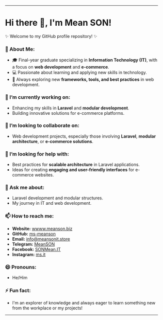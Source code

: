 
---

# Hi there 👋, I'm Mean SON!

✨ Welcome to my GitHub profile repository! ✨

### 🌟 About Me:
- 🎓 Final-year graduate specializing in **Information Technology (IT)**, with a focus on **web development** and **e-commerce**.  
- 💻 Passionate about learning and applying new skills in technology.  
- 🌱 Always exploring new **frameworks, tools, and best practices** in web development.

### 🔭 I’m currently working on:
- Enhancing my skills in **Laravel** and **modular development**.  
- Building innovative solutions for e-commerce platforms.  

### 👯 I’m looking to collaborate on:
- Web development projects, especially those involving **Laravel**, **modular architecture**, or **e-commerce solutions**.

### 🤔 I’m looking for help with:
- Best practices for **scalable architecture** in Laravel applications.  
- Ideas for creating **engaging and user-friendly interfaces** for e-commerce websites.

### 💬 Ask me about:
- Laravel development and modular structures.  
- My journey in IT and web development.  

### 📫 How to reach me:
- **Website:** [wwww.meanson.biz](www.meanson.biz)
- **GitHub:** [ms-meanson](https://github.com/ms-meanson)  
- **Email:** [info@meansonit.store](mailto:info@meanson.biz)
- **Telegram:** [MeanSON](https://t.me/MeanSON)  
- **Facebook:** [SONMean.IT](https://www.facebook.com/SONMean.IT)  
- **Instagram:** [ms.it](https://www.instagram.com/_ms.it)

### 😄 Pronouns:
- He/Him  

### ⚡ Fun fact:
- I'm an explorer of knowledge and always eager to learn something new from the workplace or my projects!

--- 
